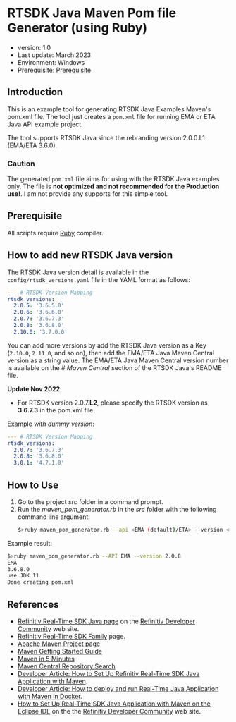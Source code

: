 # RTSDK Java Maven Pom file Generator (using Ruby)
- version: 1.0
- Last update: March 2023
- Environment: Windows
- Prerequisite: [Prerequisite](#prerequisite)

## Introduction

This is an example tool for generating RTSDK Java Examples Maven's pom.xml file. The tool just creates a ```pom.xml``` file for running EMA or ETA Java API example project. 

The tool supports RTSDK Java since the rebranding version 2.0.0.L1 (EMA/ETA 3.6.0).

### Caution
 The generated ```pom.xml``` file aims for using with the RTSDK Java examples only. The file is **not optimized and not recommended for the Production use!**. I am not provide any supports for this simple tool.

## <a id="prerequisite"></a>Prerequisite
All scripts require [Ruby](https://www.ruby-lang.org/en/) compiler.

## How to add new RTSDK Java version

The RTSDK Java version detail is available in the ```config/rtsdk_versions.yaml``` file in the YAML format as follows:

``` YAML
--- # RTSDK Version Mapping
rtsdk_versions:
  2.0.5: '3.6.5.0'
  2.0.6: '3.6.6.0'
  2.0.7: '3.6.7.3'
  2.0.8: '3.6.8.0'
  2.10.0: '3.7.0.0'
```

You can add more versions by add the RTSDK Java version as a Key (```2.10.0```, ```2.11.0```, and so on), then add the EMA/ETA Java Maven Central version as a string value. The EMA/ETA Java Maven Central version number is available on the *# Maven Central* section of the RTSDK Java's README file.

**Update Nov 2022**: 
- For RTSDK version 2.0.7.**L2**, please specify the RTSDK version as **3.6.7.3** in the pom.xml file.

Example *with dummy version*:
``` YAML
--- # RTSDK Version Mapping
rtsdk_versions:
  2.0.7: '3.6.7.3'
  2.0.8: '3.6.8.0'
  3.0.1: '4.7.1.0' 
```

## How to Use

1. Go to the project *src* folder in a command prompt.
2. Run the *maven_pom_generator.rb* in the *src* folder with the following command line argument:
    ``` Bash
    $>ruby maven_pom_generator.rb --api <EMA (default)/ETA> --version <RTSDK version, ex 2.0.8>
    ```

Example result:
``` Bash
$>ruby maven_pom_generator.rb --API EMA --version 2.0.8
EMA
3.6.8.0
use JDK 11
Done creating pom.xml
```

## <a id="ref"></a>References

* [Refinitiv Real-Time SDK Java page](https://developers.refinitiv.com/en/api-catalog/refinitiv-real-time-opnsrc/rt-sdk-java) on the [Refinitiv Developer Community](https://developers.refinitiv.com/) web site.
* [Refinitiv Real-Time SDK Family](https://developers.refinitiv.com/en/use-cases-catalog/refinitiv-real-time) page.
* [Apache Maven Project page](https://www.apache.org/)
* [Maven Getting Started Guide](https://maven.apache.org/guides/getting-started/)
* [Maven in 5 Minutes](https://maven.apache.org/guides/getting-started/maven-in-five-minutes.html)
* [Maven Central Repository Search](https://search.maven.org/)
* [Developer Article: How to Set Up Refinitiv Real-Time SDK Java Application with Maven](https://developers.refinitiv.com/en/article-catalog/article/how-to-set-up-refinitiv-real-time-sdk-java-application-with-mave).
* [Developer Article: How to deploy and run Real-Time Java Application with Maven in Docker](https://developers.refinitiv.com/en/article-catalog/article/how-to-deploy-and-run-real-time-java-application-with-maven-in-d).
* [How to Set Up Real-Time SDK Java Application with Maven on the Eclipse IDE](https://developers.refinitiv.com/en/article-catalog/article/how-to-set-up-real-time-sdk-java-application-with-maven-on-the-e) on the the [Refinitiv Developer Community](https://developers.refinitiv.com/) web site.
